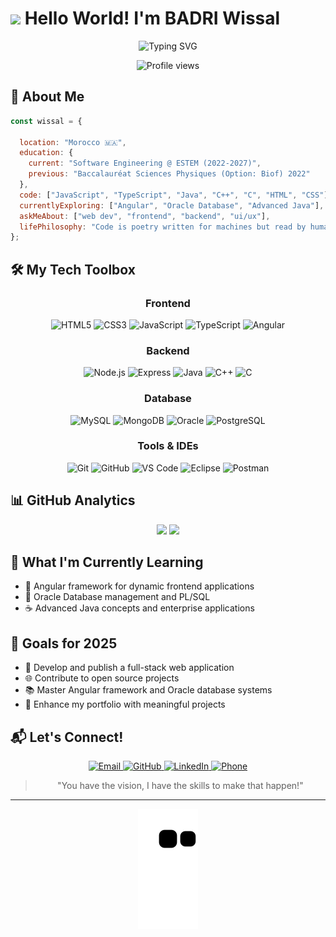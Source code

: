 # <img src="https://media.giphy.com/media/hvRJCLFzcasrR4ia7z/giphy.gif" width="28"> Hello World! I'm BADRI Wissal

<div align="center">
  <img src="https://readme-typing-svg.herokuapp.com?font=Fira+Code&weight=600&size=22&pause=1000&color=6C63FF&center=true&vCenter=true&random=false&width=440&lines=Software+Engineering+Student;Frontend+%26+Backend+Developer;Always+Learning+New+Technologies" alt="Typing SVG" />
</div>

<p align="center">
  <img src="https://komarev.com/ghpvc/?username=Fronten-Portfolio&color=blueviolet&style=for-the-badge" alt="Profile views" />
</p>

## 💫 About Me

```javascript
const wissal = {
  
  location: "Morocco 🇲🇦",
  education: {
    current: "Software Engineering @ ESTEM (2022-2027)",
    previous: "Baccalauréat Sciences Physiques (Option: Biof) 2022"
  },
  code: ["JavaScript", "TypeScript", "Java", "C++", "C", "HTML", "CSS"],
  currentlyExploring: ["Angular", "Oracle Database", "Advanced Java"],
  askMeAbout: ["web dev", "frontend", "backend", "ui/ux"],
  lifePhilosophy: "Code is poetry written for machines but read by humans"
};
```

## 🛠️ My Tech Toolbox

<div align="center">

### Frontend
<p>
  <img src="https://img.shields.io/badge/HTML5-E34F26?style=for-the-badge&logo=html5&logoColor=white" alt="HTML5" />
  <img src="https://img.shields.io/badge/CSS3-1572B6?style=for-the-badge&logo=css3&logoColor=white" alt="CSS3" />
  <img src="https://img.shields.io/badge/JavaScript-F7DF1E?style=for-the-badge&logo=javascript&logoColor=black" alt="JavaScript" />
  <img src="https://img.shields.io/badge/TypeScript-3178C6?style=for-the-badge&logo=typescript&logoColor=white" alt="TypeScript" />
  <img src="https://img.shields.io/badge/Angular-DD0031?style=for-the-badge&logo=angular&logoColor=white" alt="Angular" />
</p>

### Backend
<p>
  <img src="https://img.shields.io/badge/Node.js-339933?style=for-the-badge&logo=nodedotjs&logoColor=white" alt="Node.js" />
  <img src="https://img.shields.io/badge/Express-000000?style=for-the-badge&logo=express&logoColor=white" alt="Express" />
  <img src="https://img.shields.io/badge/Java-007396?style=for-the-badge&logo=java&logoColor=white" alt="Java" />
  <img src="https://img.shields.io/badge/C++-00599C?style=for-the-badge&logo=c%2B%2B&logoColor=white" alt="C++" />
  <img src="https://img.shields.io/badge/C-A8B9CC?style=for-the-badge&logo=c&logoColor=white" alt="C" />
</p>

### Database
<p>
  <img src="https://img.shields.io/badge/MySQL-4479A1?style=for-the-badge&logo=mysql&logoColor=white" alt="MySQL" />
  <img src="https://img.shields.io/badge/MongoDB-47A248?style=for-the-badge&logo=mongodb&logoColor=white" alt="MongoDB" />
  <img src="https://img.shields.io/badge/Oracle-F80000?style=for-the-badge&logo=oracle&logoColor=white" alt="Oracle" />
  <img src="https://img.shields.io/badge/PostgreSQL-336791?style=for-the-badge&logo=postgresql&logoColor=white" alt="PostgreSQL" />
</p>

### Tools & IDEs
<p>
  <img src="https://img.shields.io/badge/Git-F05032?style=for-the-badge&logo=git&logoColor=white" alt="Git" />
  <img src="https://img.shields.io/badge/GitHub-181717?style=for-the-badge&logo=github&logoColor=white" alt="GitHub" />
  <img src="https://img.shields.io/badge/VS_Code-007ACC?style=for-the-badge&logo=visual-studio-code&logoColor=white" alt="VS Code" />
  <img src="https://img.shields.io/badge/Eclipse-2C2255?style=for-the-badge&logo=eclipse&logoColor=white" alt="Eclipse" />
  <img src="https://img.shields.io/badge/Postman-FF6C37?style=for-the-badge&logo=postman&logoColor=white" alt="Postman" />
</p>

</div>

## 📊 GitHub Analytics

<div align="center">
  <img height="180em" src="https://github-readme-stats.vercel.app/api?username=Wissal-badri&show_icons=true&theme=tokyonight&include_all_commits=true&count_private=true"/>
  <img height="180em" src="https://github-readme-stats.vercel.app/api/top-langs/?username=Wissal-badri&layout=compact&langs_count=8&theme=tokyonight"/>
</div>


## 🌱 What I'm Currently Learning

- 🔄 Angular framework for dynamic frontend applications
- 💾 Oracle Database management and PL/SQL
- ☕ Advanced Java concepts and enterprise applications

## 🎯 Goals for 2025

- 📱 Develop and publish a full-stack web application
- 🌐 Contribute to open source projects
- 📚 Master Angular framework and Oracle database systems
- 🚀 Enhance my portfolio with meaningful projects

## 📬 Let's Connect!

<div align="center">
  <a href="mailto:badriwisso@gmail.com">
    <img src="https://img.shields.io/badge/Email-D14836?style=for-the-badge&logo=gmail&logoColor=white" alt="Email"/>
  </a>
  <a href="https://github.com/Wissal-badri">
    <img src="https://img.shields.io/badge/GitHub-100000?style=for-the-badge&logo=github&logoColor=white" alt="GitHub"/>
  </a>
  <a href="https://github.com/Wissal-badri">
    <img src="https://img.shields.io/badge/LinkedIn-0077B5?style=for-the-badge&logo=linkedin&logoColor=white" alt="LinkedIn"/>
  </a>
  <a href="tel:+212664505507">
    <img src="https://img.shields.io/badge/Phone-00C300?style=for-the-badge&logo=whatsapp&logoColor=white" alt="Phone"/>
  </a>
</div>

<div align="center">

> "You have the vision, I have the skills to make that happen!"

</div>

---

<div align="center">
  <img src="https://raw.githubusercontent.com/muhiqsimui/muhiqsimui/output/github-contribution-grid-snake.svg"/>
</div>
